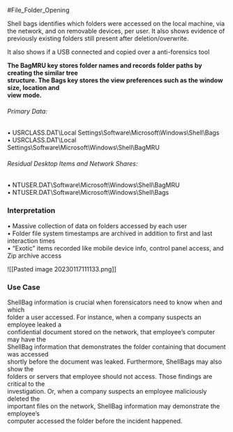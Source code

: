 #File_Folder_Opening 

Shell bags identifies which folders were accessed on the local machine, via  
the network, and on removable devices, per user. It also shows evidence of  
previously existing folders still present after deletion/overwrite.

It also shows if a USB connected and copied over a anti-forensics tool

**The BagMRU key stores folder names and records folder paths by creating the similar tree  
structure.
The Bags key stores the view preferences such as the window size, location and  
view mode.**

###### Primary Data:
• USRCLASS.DAT\\Local Settings\\Software\\Microsoft\\Windows\\Shell\Bags  
• USRCLASS.DAT\\Local Settings\\Software\\Microsoft\\Windows\\Shell\\BagMRU

###### Residual Desktop Items and Network Shares:
• NTUSER.DAT\\Software\\Microsoft\\Windows\\Shell\BagMRU  
• NTUSER.DAT\\Software\\Microsoft\\Windows\\Shell\Bags

### **Interpretation**  
• Massive collection of data on folders accessed by each user  
• Folder file system timestamps are archived in addition to first and last  
interaction times  
• “Exotic” items recorded like mobile device info, control panel access, and  
Zip archive access

![[Pasted image 20230117111133.png]]

### Use Case
ShellBag information is crucial when forensicators need to know when and which  
folder a user accessed. For instance, when a company suspects an employee leaked a  
confidential document stored on the network, that employee’s computer may have the  
ShellBag information that demonstrates the folder containing that document was accessed  
shortly before the document was leaked. Furthermore, ShellBags may also show the  
folders or servers that employee should not access. Those findings are critical to the  
investigation. Or, when a company suspects an employee maliciously deleted the  
important files on the network, ShellBag information may demonstrate the employee’s  
computer accessed the folder before the incident happened.